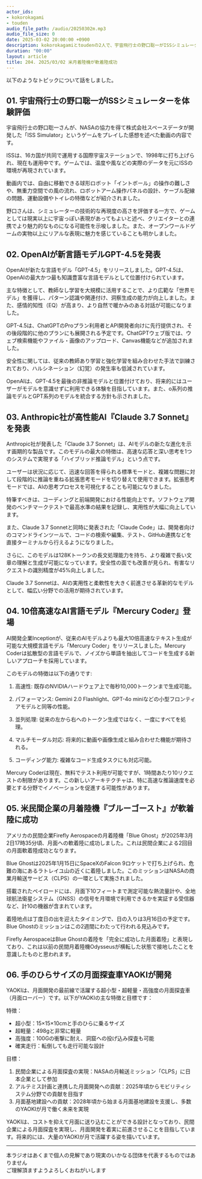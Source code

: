 ```yaml
---
actor_ids:
- kokorokagami
- touden
audio_file_path: /audio/20250302m.mp3
audio_file_size: 0
date: 2025-03-02 20:00:00 +0900
description: kokorokagamiとtoudenの2人で、宇宙飛行士の野口聡一がISSシミュレーターを体験評価、OpenAIが新言語モデルGPT-4.5を発表 など について話しました。
duration: "00:00"
layout: article
title: 204. 2025/03/02 米月着陸機が軟着陸成功
---
```


以下のようなトピックについて話をしました。

## 01. 宇宙飛行士の野口聡一がISSシミュレーターを体験評価

宇宙飛行士の野口聡一さんが、NASAの協力を得て株式会社スペースデータが開発した「ISS Simulator」というゲームをプレイした感想を述べた動画の内容です。

ISSは、16カ国が共同で運用する国際宇宙ステーションで、1998年に打ち上げられ、現在も運用中です。ゲームでは、温度や風などの実際のデータを元にISSの環境が再現されています。

動画内では、自由に移動できる球形ロボット「イントボール」の操作の難しさや、無重力空間での風の流れ、ロボットアーム操作パネルの設計、ケーブル配線の問題、運動設備やトイレの特徴などが紹介されました。

野口さんは、シミュレーターの技術的な再現度の高さを評価する一方で、ゲームとしては現実以上に宇宙っぽい表現があってもよいと述べ、クリエイターとの連携でより魅力的なものになる可能性を示唆しました。また、オープンワールドゲームの実物以上にリアルな表現に魅力を感じていることも明かしました。

## 02. OpenAIが新言語モデルGPT-4.5を発表

OpenAIが新たな言語モデル「GPT-4.5」をリリースしました。GPT-4.5は、OpenAIの最大かつ最も知識豊富な言語モデルとして位置付けられています。

主な特徴として、教師なし学習を大規模に活用することで、より広範な「世界モデル」を獲得し、パターン認識や関連付け、洞察生成の能力が向上しました。また、感情的知性（EQ）が高まり、より自然で暖かみのある対話が可能になりました。

GPT-4.5は、ChatGPTのProプラン利用者とAPI開発者向けに先行提供され、その後段階的に他のプランにも展開される予定です。ChatGPTウェブ版では、ウェブ検索機能やファイル・画像のアップロード、Canvas機能などが追加されました。

安全性に関しては、従来の教師あり学習と強化学習を組み合わせた手法で訓練されており、ハルシネーション（幻覚）の発生率も低減されています。

OpenAIは、GPT-4.5を最後の非推論モデルと位置付けており、将来的にはユーザーがモデルを意識せずに利用できる体験を目指しています。また、o系列の推論モデルとGPT系列のモデルを統合する方針も示されました。

## 03. Anthropic社が高性能AI『Claude 3.7 Sonnet』を発表

Anthropic社が発表した「Claude 3.7 Sonnet」は、AIモデルの新たな進化を示す画期的な製品です。このモデルの最大の特徴は、高速な応答と深い思考を1つのシステムで実現する「ハイブリッド推論モデル」という点です。

ユーザーは状況に応じて、迅速な回答を得られる標準モードと、複雑な問題に対して段階的に推論を重ねる拡張思考モードを切り替えて使用できます。拡張思考モードでは、AIの思考プロセスを可視化することも可能になりました。

特筆すべきは、コーディングと前端開発における性能向上です。ソフトウェア開発のベンチマークテストで最高水準の結果を記録し、実用性が大幅に向上しています。

また、Claude 3.7 Sonnetと同時に発表された「Claude Code」は、開発者向けのコマンドラインツールで、コードの検索や編集、テスト、GitHub連携などを直接ターミナルから行えるようになりました。

さらに、このモデルは128Kトークンの長文処理能力を持ち、より複雑で長い文章の理解と生成が可能になっています。安全性の面でも改善が見られ、有害なリクエストの識別精度が45%向上しました。

Claude 3.7 Sonnetは、AIの実用性と柔軟性を大きく前進させる革新的なモデルとして、幅広い分野での活用が期待されています。

## 04. 10倍高速なAI言語モデル『Mercury Coder』登場

AI開発企業Inceptionが、従来のAIモデルよりも最大10倍高速なテキスト生成が可能な大規模言語モデル「Mercury Coder」をリリースしました。Mercury Coderは拡散型の言語モデルで、ノイズから単語を抽出してコードを生成する新しいアプローチを採用しています。

このモデルの特徴は以下の通りです:

1. 高速性: 既存のNVIDIAハードウェア上で毎秒10,000トークンまで生成可能。

2. パフォーマンス: Gemini 2.0 Flashlight、GPT-4o miniなどの小型フロンティアモデルと同等の性能。

3. 並列処理: 従来の左から右へのトークン生成ではなく、一度にすべてを処理。

4. マルチモーダル対応: 将来的に動画や画像生成と組み合わせた機能が期待される。

5. コーディング能力: 複雑なコード生成タスクにも対応可能。

Mercury Coderは現在、無料でテスト利用が可能ですが、1時間あたり10リクエストの制限があります。この新しいアーキテクチャは、特に高速な推論速度を必要とする分野でイノベーションを促進する可能性があります。

## 05. 米民間企業の月着陸機『ブルーゴースト』が軟着陸に成功

アメリカの民間企業Firefly Aerospaceの月着陸機「Blue Ghost」が2025年3月2日17時35分頃、月面への軟着陸に成功しました。これは民間企業による2回目の月面軟着陸成功となります。

Blue Ghostは2025年1月15日にSpaceXのFalcon 9ロケットで打ち上げられ、危難の海にあるラトレイユ山の近くに着陸しました。このミッションはNASAの商業月輸送サービス（CLPS）の一環として実施されました。

搭載されたペイロードには、月面下10フィートまで測定可能な熱流量計や、全地球航法衛星システム（GNSS）の信号を月環境で利用できるかを実証する受信器など、計10の機器が含まれています。

着陸地点は丁度日の出を迎えたタイミングで、日の入りは3月16日の予定です。Blue Ghostのミッションはこの2週間にわたって行われる見込みです。

Firefly AerospaceはBlue Ghostの着陸を「完全に成功した月面着陸」と表現しており、これは以前の民間月着陸機Odysseusが横転した状態で接地したことを意識したものと思われます。

## 06. 手のひらサイズの月面探査車YAOKIが開発

YAOKIは、月面開発の最前線で活躍する超小型・超軽量・高強度の月面探査車（月面ローバー）です。以下がYAOKIの主な特徴と目標です：

特徴：
- 超小型：15×15×10cmと手のひらに乗るサイズ
- 超軽量：498gと非常に軽量
- 高強度：100Gの衝撃に耐え、洞窟への投げ込み探査も可能
- 確実走行：転倒しても走行可能な設計

目標：
1. 民間企業による月面探査の実現：NASAの月輸送ミッション「CLPS」に日本企業として参加
2. アルテミス計画と連携した月面開発への貢献：2025年頃からモビリティシステム分野での貢献を目指す
3. 月面基地建設への貢献：2028年頃から始まる月面基地建設を支援し、多数のYAOKIが月で働く未来を実現

YAOKIは、コストを抑えて月面に送り込むことができる設計となっており、民間企業による月面探査を実現し、月面開発を着実に前進させることを目指しています。将来的には、大量のYAOKIが月で活躍する姿を描いています。


___

本ラジオはあくまで個人の見解であり現実のいかなる団体を代表するものではありません  
ご理解頂ますようよろしくおねがいします  

